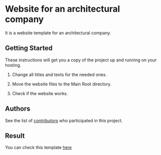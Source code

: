 # Website for an architectural company

It is a website template for an architectural company.  

## Getting Started

These instructions will get you a copy of the project up and running on your hosting.

1. Change all titles and texts for the needed ones.

2. Move the website files to the Main Root directory.

3. Check if the website works.

## Authors

See the list of [contributors](https://github.com/yourworthlesslife/Digital-Project/graphs/contributors) who participated in this project.

## Result

You can check this template [here](https://yourworthlesslife.github.io/Digital-Project/) 
